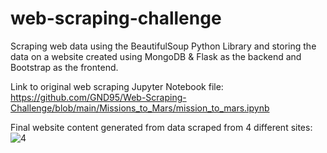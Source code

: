 # web-scraping-challenge
Scraping web data using the BeautifulSoup Python Library and storing the data on a website created using MongoDB &amp; Flask as the backend and Bootstrap as the frontend.

Link to original web scraping Jupyter Notebook file: https://github.com/GND95/Web-Scraping-Challenge/blob/main/Missions_to_Mars/mission_to_mars.ipynb

Final website content generated from data scraped from 4 different sites:
<br/> ![4](/Images/1.gif)
